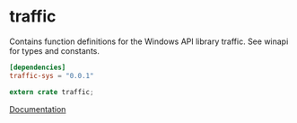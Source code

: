 # traffic #
Contains function definitions for the Windows API library traffic. See winapi for types and constants.

```toml
[dependencies]
traffic-sys = "0.0.1"
```

```rust
extern crate traffic;
```

[Documentation](https://retep998.github.io/doc/traffic/)
